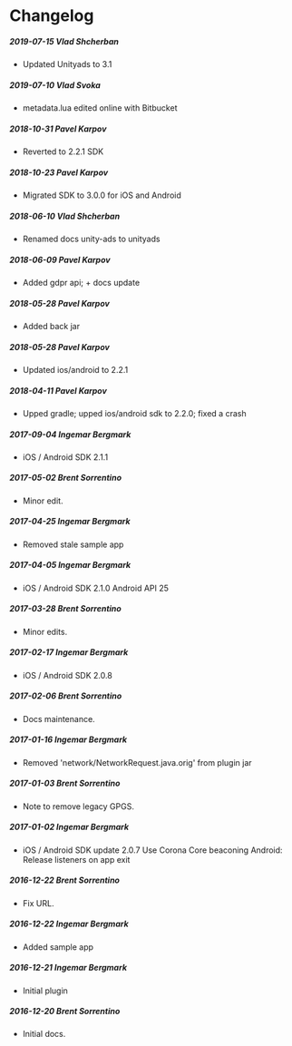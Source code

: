 # Changelog
##### 2019-07-15  Vlad Shcherban
 * Updated Unityads to 3.1

##### 2019-07-10  Vlad Svoka
 * metadata.lua edited online with Bitbucket

##### 2018-10-31  Pavel Karpov
 * Reverted to 2.2.1 SDK

##### 2018-10-23  Pavel Karpov
 * Migrated SDK to 3.0.0 for iOS and Android

##### 2018-06-10  Vlad Shcherban
 * Renamed docs unity-ads to unityads

##### 2018-06-09  Pavel Karpov
 * Added gdpr api; + docs update

##### 2018-05-28  Pavel Karpov
 * Added back jar

##### 2018-05-28  Pavel Karpov
 * Updated ios/android to 2.2.1

##### 2018-04-11  Pavel Karpov
 * Upped gradle; upped ios/android sdk to 2.2.0; fixed a crash

##### 2017-09-04  Ingemar Bergmark
 * iOS / Android SDK 2.1.1

##### 2017-05-02  Brent Sorrentino
 * Minor edit.

##### 2017-04-25  Ingemar Bergmark
 * Removed stale sample app

##### 2017-04-05  Ingemar Bergmark
 * iOS / Android SDK 2.1.0
Android API 25

##### 2017-03-28  Brent Sorrentino
 * Minor edits.

##### 2017-02-17  Ingemar Bergmark
 * iOS / Android SDK 2.0.8

##### 2017-02-06  Brent Sorrentino
 * Docs maintenance.

##### 2017-01-16  Ingemar Bergmark
 * Removed 'network/NetworkRequest.java.orig' from plugin jar

##### 2017-01-03  Brent Sorrentino
 * Note to remove legacy GPGS.

##### 2017-01-02  Ingemar Bergmark
 * iOS / Android SDK update 2.0.7
Use Corona Core beaconing
Android: Release listeners on app exit

##### 2016-12-22  Brent Sorrentino
 * Fix URL.

##### 2016-12-22  Ingemar Bergmark
 * Added sample app

##### 2016-12-21  Ingemar Bergmark
 * Initial plugin

##### 2016-12-20  Brent Sorrentino
 * Initial docs.

